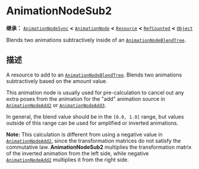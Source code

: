 <!-- ⚠ 请勿编辑本文件 ⚠ -->
<!-- 本文档使用脚本从 WeDot 引擎源码仓库生成。 -->
<!-- 生成脚本：https://github.com/WeDot-Engine/WeDot/tree/4.3/doc/tools/make_md.py； -->
<!-- 原文件：https://github.com/WeDot-Engine/WeDot/tree/4.3/doc/classes/AnimationNodeSub2.xml。 -->

<div id="_class_animationnodesub2"></div>

# AnimationNodeSub2

**继承：** [`AnimationNodeSync`](class_animationnodesync.md) **<** [`AnimationNode`](class_animationnode.md) **<** [`Resource`](class_resource.md) **<** [`RefCounted`](class_refcounted.md) **<** [`Object`](class_object.md)

Blends two animations subtractively inside of an [`AnimationNodeBlendTree`](class_animationnodeblendtree.md).

## 描述

A resource to add to an [`AnimationNodeBlendTree`](class_animationnodeblendtree.md). Blends two animations subtractively based on the amount value.

This animation node is usually used for pre-calculation to cancel out any extra poses from the animation for the "add" animation source in [`AnimationNodeAdd2`](class_animationnodeadd2.md) or [`AnimationNodeAdd3`](class_animationnodeadd3.md).

In general, the blend value should be in the `[0.0, 1.0]` range, but values outside of this range can be used for amplified or inverted animations.

 **Note:** This calculation is different from using a negative value in [`AnimationNodeAdd2`](class_animationnodeadd2.md), since the transformation matrices do not satisfy the commutative law. **AnimationNodeSub2** multiplies the transformation matrix of the inverted animation from the left side, while negative [`AnimationNodeAdd2`](class_animationnodeadd2.md) multiplies it from the right side.

[^virtual]: 本方法通常需要用户覆盖才能生效。
[^const]: 本方法无副作用，不会修改该实例的任何成员变量。
[^vararg]: 本方法除了能接受在此处描述的参数外，还能够继续接受任意数量的参数。
[^constructor]: 本方法用于构造某个类型。
[^static]: 调用本方法无需实例，可直接使用类名进行调用。
[^operator]: 本方法描述的是使用本类型作为左操作数的有效运算符。
[^bitfield]: 这个值是由下列位标志构成位掩码的整数。
[^void]: 无返回值。
